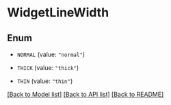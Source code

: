# WidgetLineWidth

## Enum

- `NORMAL` (value: `"normal"`)

- `THICK` (value: `"thick"`)

- `THIN` (value: `"thin"`)

[[Back to Model list]](../README.md#documentation-for-models) [[Back to API list]](../README.md#documentation-for-api-endpoints) [[Back to README]](../README.md)
